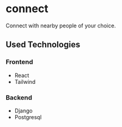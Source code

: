 # connect

Connect with nearby people of your choice.

## Used Technologies

### Frontend

- React
- Tailwind

### Backend

- Django
- Postgresql
